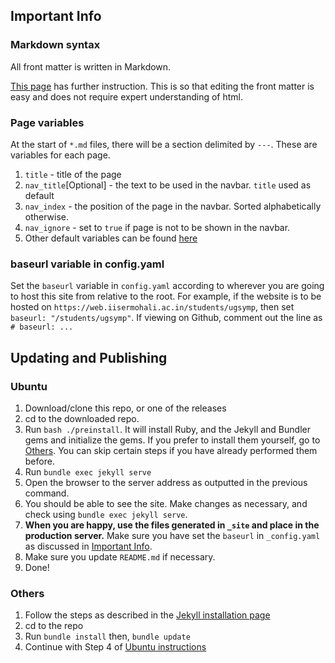 ## Important Info

### Markdown syntax

All front matter is written in Markdown.

[This page](https://guides.github.com/features/mastering-markdown/) has further instruction. This is so that editing the front matter is easy and does not require expert understanding of html.

### Page variables

At the start of `*.md` files, there will be a section delimited by `---`. These are variables for each page.

1. `title` - title of the page
2. `nav_title`\[Optional\] - the text to be used in the navbar. `title` used as default
3. `nav_index` - the position of the page in the navbar. Sorted alphabetically otherwise.
4. `nav_ignore` - set to `true` if page is not to be shown in the navbar.
5. Other default variables can be found [here](https://jekyllrb.com/docs/variables/#page-variables)

### baseurl variable in config.yaml

Set the `baseurl` variable in `config.yaml` according to wherever you are going to host this site from relative to the root. For example, if the website is to be hosted on `https://web.iisermohali.ac.in/students/ugsymp`, then set `baseurl: "/students/ugsymp"`.
If viewing on Github, comment out the line as `# baseurl: ...`

## Updating and Publishing

### Ubuntu

1. Download/clone this repo, or one of the releases
2. cd to the downloaded repo.
3. Run `bash ./preinstall`. It will install Ruby, and the Jekyll and Bundler gems and initialize the gems. If you prefer to install them yourself, go to [Others](#others). You can skip certain steps if you have already performed them before.
4. Run `bundle exec jekyll serve`
5. Open the browser to the server address as outputted in the previous command.
6. You should be able to see the site. Make changes as necessary, and check using `bundle exec jekyll serve`.
7. **When you are happy, use the files generated in `_site` and place in the production server.** Make sure you have set the `baseurl` in `_config.yaml` as discussed in [Important Info](#important-info).
8. Make sure you update `README.md` if necessary.
9. Done!

### Others

1. Follow the steps as described in the [Jekyll installation page](https://jekyllrb.com/docs/installation/)
2. cd to the repo
3. Run `bundle install` then, `bundle update`
4. Continue with Step 4 of [Ubuntu instructions](#ubuntu)
